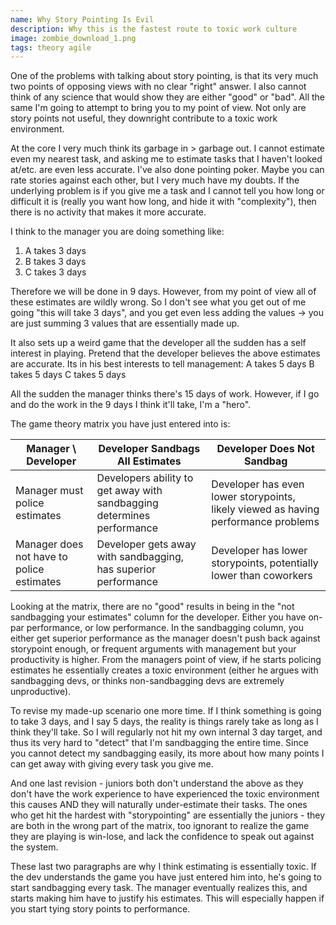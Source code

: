 ```yaml
---
name: Why Story Pointing Is Evil
description: Why this is the fastest route to toxic work culture
image: zombie_download_1.png
tags: theory agile
---
```


One of the problems with talking about story pointing, is that its very much two points of opposing views with no clear "right" answer. 
I also cannot think of any science that would show they are either "good" or "bad". All the same I'm going to attempt to bring you to my point
of view. Not only are story points not useful, they downright contribute to a toxic work environment.

At the core I very much think its garbage in > garbage out. I cannot estimate even my nearest task, and asking me to estimate tasks that I haven't looked at/etc. are even less accurate. 
I've also done pointing poker. Maybe you can rate stories against each other, but I very much have my doubts. If the underlying problem is if you give me a task and I cannot tell you how 
long or difficult it is (really you want how long, and hide it with "complexity"), then there is no activity that makes it more accurate.

I think to the manager you are doing something like:
1. A takes 3 days
2. B takes 3 days
3. C takes 3 days

Therefore we will be done in 9 days. However, from my point of view all of these estimates are wildly wrong. So I don't see what you get out of me going "this will take 3 days", and you get 
even less adding the values -> you are just summing 3 values that are essentially made up.

It also sets up a weird game that the developer all the sudden has a self interest in playing. Pretend that the developer believes the above estimates are accurate. Its in his best interests to tell management:
A takes 5 days
B takes 5 days
C takes 5 days

All the sudden the manager thinks there's 15 days of work. However, if I go and do the work in the 9 days I think it'll take, I'm a "hero".

The game theory matrix you have just entered into is:

| Manager \ Developer                       | Developer Sandbags All Estimates                                       | Developer Does Not Sandbag                                                         |
|-------------------------------------------|------------------------------------------------------------------------|------------------------------------------------------------------------------------|
| Manager must police estimates             | Developers ability to get away with sandbagging determines performance | Developer has even lower storypoints, likely viewed as having performance problems |
| Manager does not have to police estimates | Developer gets away with sandbagging, has superior performance         | Developer has lower storypoints, potentially lower than coworkers                  |

Looking at the matrix, there are no "good" results in being in the "not sandbagging your estimates" column for the developer. Either you have on-par performance, or low performance.
In the sandbagging column, you either get superior performance as the manager doesn't push back against storypoint enough, or frequent arguments with management but your
productivity is higher. From the managers point of view, if he starts policing estimates he essentially creates a toxic environment (either he argues with sandbagging devs, or
thinks non-sandbagging devs are extremely unproductive).

To revise my made-up scenario one more time. If I think something is going to take 3 days, and I say 5 days, the reality is things rarely take as long as I think they'll take. So I will regularly
not hit my own internal 3 day target, and thus its very hard to "detect" that I'm sandbagging the entire time. Since you cannot detect my sandbagging easily, its more about how many points I can get
away with giving every task you give me.

And one last revision - juniors both don't understand the above as they don't have the work experience to have experienced the toxic environment this causes AND they will naturally under-estimate their
tasks. The ones who get hit the hardest with "storypointing" are essentially the juniors - they are both in the wrong part of the matrix, too ignorant to realize the game they are playing is win-lose,
and lack the confidence to speak out against the system.

These last two paragraphs are why I think estimating is essentially toxic. If the dev understands the game you have just entered him into, he's going to start sandbagging every task. The manager 
eventually realizes this, and starts making him have to justify his estimates. This will especially happen if you start tying story points to performance.
